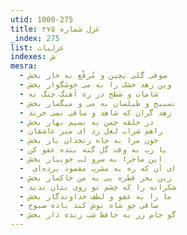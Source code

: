 ```yaml
---
utid: 1000-275
title: غزل شماره ۲۷۵
_index: 275
list: غزلیات
indexes: ش
mesra:
  - صوفی گلی بچین و مُرقّع به خار بخش
  - وین زهد خشک را به می خوشگوار بخش
  - شامات و شطح در ره آهنگ چنگ نه
  - تسبیح و طیلسان به می و میگسار بخش
  - زهد گران که شاهد و ساقی نمی خرند
  - در حلقه چمن به نسیم بهار بخش
  - راهم شراب لعل زد ای میر عاشقان
  - خون مرا به چاه زنخدان یار بخش
  - یا رب به وقت گل گنه بنده عفو کن
  - این ماجرا به سرو لب جویبار بخش
  - ‌ ای آن که ره به مشرب مقصود برده‌ای
  - زین بحر قطره یی به من خاکسار بخش
  - شکرانه را که چشم تو روی بتان ندید
  - ما را به عفو و لطف خداوندگار بخش
  - ساقی چو شاه نوش کند باده صبوح
  - گو جام زر به حافظ شب زنده دار بخش
---
```

